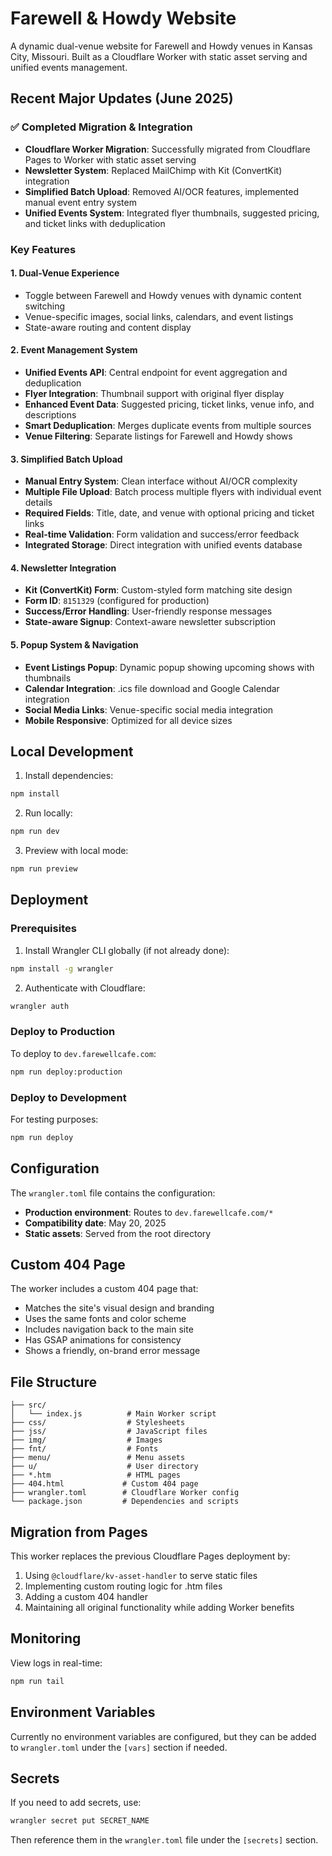 # Farewell & Howdy Website

A dynamic dual-venue website for Farewell and Howdy venues in Kansas City, Missouri. Built as a Cloudflare Worker with static asset serving and unified events management.

## Recent Major Updates (June 2025)

### ✅ Completed Migration & Integration
- **Cloudflare Worker Migration**: Successfully migrated from Cloudflare Pages to Worker with static asset serving
- **Newsletter System**: Replaced MailChimp with Kit (ConvertKit) integration
- **Simplified Batch Upload**: Removed AI/OCR features, implemented manual event entry system
- **Unified Events System**: Integrated flyer thumbnails, suggested pricing, and ticket links with deduplication

### Key Features

#### 1. Dual-Venue Experience
- Toggle between Farewell and Howdy venues with dynamic content switching
- Venue-specific images, social links, calendars, and event listings
- State-aware routing and content display

#### 2. Event Management System
- **Unified Events API**: Central endpoint for event aggregation and deduplication
- **Flyer Integration**: Thumbnail support with original flyer display
- **Enhanced Event Data**: Suggested pricing, ticket links, venue info, and descriptions
- **Smart Deduplication**: Merges duplicate events from multiple sources
- **Venue Filtering**: Separate listings for Farewell and Howdy shows

#### 3. Simplified Batch Upload
- **Manual Entry System**: Clean interface without AI/OCR complexity  
- **Multiple File Upload**: Batch process multiple flyers with individual event details
- **Required Fields**: Title, date, and venue with optional pricing and ticket links
- **Real-time Validation**: Form validation and success/error feedback
- **Integrated Storage**: Direct integration with unified events database

#### 4. Newsletter Integration
- **Kit (ConvertKit) Form**: Custom-styled form matching site design
- **Form ID**: `8151329` (configured for production)
- **Success/Error Handling**: User-friendly response messages
- **State-aware Signup**: Context-aware newsletter subscription

#### 5. Popup System & Navigation
- **Event Listings Popup**: Dynamic popup showing upcoming shows with thumbnails
- **Calendar Integration**: .ics file download and Google Calendar integration
- **Social Media Links**: Venue-specific social media integration
- **Mobile Responsive**: Optimized for all device sizes

## Local Development

1. Install dependencies:
```bash
npm install
```

2. Run locally:
```bash
npm run dev
```

3. Preview with local mode:
```bash
npm run preview
```

## Deployment

### Prerequisites

1. Install Wrangler CLI globally (if not already done):
```bash
npm install -g wrangler
```

2. Authenticate with Cloudflare:
```bash
wrangler auth
```

### Deploy to Production

To deploy to `dev.farewellcafe.com`:

```bash
npm run deploy:production
```

### Deploy to Development

For testing purposes:

```bash
npm run deploy
```

## Configuration

The `wrangler.toml` file contains the configuration:

- **Production environment**: Routes to `dev.farewellcafe.com/*`
- **Compatibility date**: May 20, 2025
- **Static assets**: Served from the root directory

## Custom 404 Page

The worker includes a custom 404 page that:
- Matches the site's visual design and branding
- Uses the same fonts and color scheme
- Includes navigation back to the main site
- Has GSAP animations for consistency
- Shows a friendly, on-brand error message

## File Structure

```
├── src/
│   └── index.js          # Main Worker script
├── css/                  # Stylesheets
├── jss/                  # JavaScript files
├── img/                  # Images
├── fnt/                  # Fonts
├── menu/                 # Menu assets
├── u/                    # User directory
├── *.htm                 # HTML pages
├── 404.html             # Custom 404 page
├── wrangler.toml        # Cloudflare Worker config
└── package.json         # Dependencies and scripts
```

## Migration from Pages

This worker replaces the previous Cloudflare Pages deployment by:

1. Using `@cloudflare/kv-asset-handler` to serve static files
2. Implementing custom routing logic for .htm files
3. Adding a custom 404 handler
4. Maintaining all original functionality while adding Worker benefits

## Monitoring

View logs in real-time:
```bash
npm run tail
```

## Environment Variables

Currently no environment variables are configured, but they can be added to `wrangler.toml` under the `[vars]` section if needed.

## Secrets

If you need to add secrets, use:
```bash
wrangler secret put SECRET_NAME
```

Then reference them in the `wrangler.toml` file under the `[secrets]` section.
